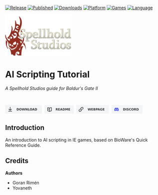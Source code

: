 [![Release](https://img.shields.io/github/v/release/Spellhold-Studios/AI-Scripting-Tutorial?include_prereleases&color=%2392403a)](https://github.com/Spellhold-Studios/AI-Scripting-Tutorial/releases/latest)
[![Published](https://img.shields.io/github/release-date/Spellhold-Studios/AI-Scripting-Tutorial?display_date=published_at&label=published&color=%2392403a)](https://github.com/Spellhold-Studios/AI-Scripting-Tutorial/releases/latest)
[![Downloads](https://img.shields.io/github/downloads/Spellhold-Studios/AI-Scripting-Tutorial/total?color=%2392403a)](https://github.com/Spellhold-Studios/AI-Scripting-Tutorial/releases)
[![Platform](https://img.shields.io/badge/platform-Windows%20%a0%20macOS%20%a0%20Linux-%2392403a)](https://github.com/Spellhold-Studios/AI-Scripting-Tutorial/releases)
[![Games](https://img.shields.io/badge/games-BG2%20%a0%20BGT-%2392403a)](https://github.com/Spellhold-Studios/AI-Scripting-Tutorial/releases)
[![Language](https://img.shields.io/badge/language-en-%2392403a)](https://github.com/Spellhold-Studios/AI-Scripting-Tutorial/releases)

<!--
Badges white space separator: %20%a0%20
Badges ":" (colon) symbol: %3A
Badges "-" (hyphen) symbol: --
Games full list: BG1 BG2 BGT BG%3AEE SoD BG2%3AEE EET IWD1 IWD2 IWD%3AEE PST PST%3AEE
IETF language tags: https://spellhold-studios.github.io/assets/docs/ietf-lang-tags.pdf
Common language tags: en cs de es fr it ja ko pl pt--BR ru zh--CN zh--TW
Why some badges update slowly: https://github.com/pujux/badge-it/issues/78
-->

<picture>
  <source media="(prefers-color-scheme: dark)" srcset="https://raw.githubusercontent.com/Spellhold-Studios/Spellhold-Studios.github.io/main/assets/images/shs-corner-logo.svg" />
  <source media="(prefers-color-scheme: light)" srcset="https://raw.githubusercontent.com/Spellhold-Studios/Spellhold-Studios.github.io/main/assets/images/shs-corner-logo.svg" />
  <img alt="SHS logo" src="https://raw.githubusercontent.com/Spellhold-Studios/Spellhold-Studios.github.io/main/assets/images/shs-corner-logo.svg" width="212" height="132">
</picture>

# AI Scripting Tutorial

*A Spellhold Studios guide for Baldur's Gate&nbsp;II*

<br>

[<img alt="Download" src="https://raw.githubusercontent.com/Spellhold-Studios/Spellhold-Studios.github.io/main/assets/buttons/download.svg" height="28">](https://github.com/Spellhold-Studios/AI-Scripting-Tutorial/releases/latest)&nbsp;
[<img alt="Readme" src="https://raw.githubusercontent.com/Spellhold-Studios/Spellhold-Studios.github.io/main/assets/buttons/readme.svg" height="28">](https://spellhold-studios.github.io/readmes/ai-scripting-tutorial/gr_scripting.html)&nbsp;
[<img alt="Webpage" src="https://raw.githubusercontent.com/Spellhold-Studios/Spellhold-Studios.github.io/main/assets/buttons/webpage.svg" height="28">](https://spellhold-studios.github.io/)&nbsp;
[<img alt="Discord" src="https://raw.githubusercontent.com/Spellhold-Studios/Spellhold-Studios.github.io/main/assets/buttons/discord-blue.svg" height="28">](https://discord.gg/pE2Njbdb2a)

## Introduction

An introduction to AI scripting in IE games, based on BioWare's Quick Reference Guide.

## Credits

<!-- double space after each credits **Heading** if you don't need lists -->

**Authors**  

- Goran Rimén
- Yovaneth
